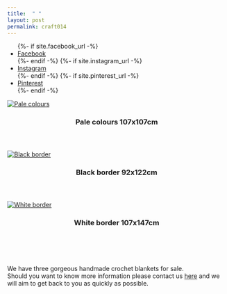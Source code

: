 ```yaml
---
title:  " "
layout: post
permalink: craft014
---
```


<ul class="icons">
		{%- if site.facebook_url -%}
		<li><a href="{{- site.facebook_url -}}" target="_blank" class="icon-b fa-facebook-f"><span class="label">Facebook</span></a></li>
		{%- endif -%}
		{%- if site.instagram_url -%}
		<li><a href="{{- site.instagram_url -}}" target="_blank" class="icon-b fa-instagram"><span class="label">Instagram</span></a></li>
		{%- endif -%}
		{%- if site.pinterest_url -%}
		<li><a href="{{- site.pinterest_url -}}" target="_blank" class="icon-b fa-pinterest"><span class="label">Pinterest</span></a></li>
		{%- endif -%}
	  </ul>


<!-- Table -->

  <div class="row">
    <div class="4u 12u$(mobile)">
      <div class="item">
        <a href="https://www.etsy.com/uk/QuirkypigStore/listing/711571044/crochet-blanket-in-subtle-browns-creams?utm_source=Copy&utm_medium=ListingManager&utm_campaign=Share&utm_term=so.lmsm&share_time=1564581480834" target="_blank" class="image fit" ><img src="{{ 'assets/images/craft014/craft014.jpg' | relative_url }}" alt="Pale colours" /></a>
        <header>
          <h3>Pale colours 107x107cm</h3>
        </header>
      </div>
      <div class="item">
        <a href="https://www.etsy.com/uk/QuirkypigStore/listing/725431981/crochet-blanket-in-multi-coloured-wools?utm_source=Copy&utm_medium=ListingManager&utm_campaign=Share&utm_term=so.lmsm&share_time=1564581787020" target="_blank" class="image fit" ><img src="{{ 'assets/images/craft016/craft016.JPG' | relative_url }}" alt="Black border" /></a>
        <header>
          <h3>Black border 92x122cm</h3>
        </header>
      </div>
      <div class="item">
        <a href="https://www.etsy.com/uk/QuirkypigStore/listing/711571746/crochet-blanket-in-multicolour-with?utm_source=Copy&utm_medium=ListingManager&utm_campaign=Share&utm_term=so.lmsm&share_time=1564581819392" target="_blank" class="image fit" ><img src="{{ 'assets/images/craft015/craft015.JPG' | relative_url }}" alt="White border" /></a>
        <header>
          <h3>White border 107x147cm</h3>
        </header>
      </div>
    </div>
  </div>


<br>
<p>We have three gorgeous handmade crochet blankets for sale.<br>Should you want to know more information please contact us <a href= "contact" target="_blank">here</a> and we will aim to get back to you as quickly as possible.<br><br>
